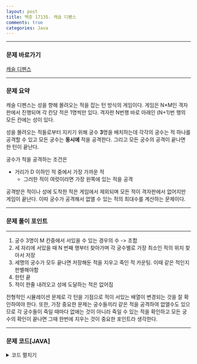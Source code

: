 ```yaml
---
layout: post
title: 백준 17135. 캐슬 디펜스
comments: true 
categories: Java
---
```


- - -
### 문제 바로가기
[캐슬 디펜스](https://www.acmicpc.net/problem/17135)

- - - 
### 문제 요약 
캐슬 디펜스는 성을 향해 몰려오는 적을 잡는 턴 방식의 게임이다. 게임은 N×M인 격자판에서 진행되며 
각 칸당 적은 1명씩만 있다. 격자판 N번행 바로 아래인 (N+1)번 행의 모든 칸에는 성이 있다.

성을 몰려오는 적들로부터 지키기 위해 궁수 **3**명을 배치하는데 각각의 궁수는 적 하나를 공격할 수 있고
모든 궁수는 **동시에** 적을 공격한다. 그리고 모든 궁수의 공격이 끝나면 한 턴이 끝난다.

궁수가 적을 공격하는 조건은
 - 거리가 D 이하인 적 중에서 가장 가까운 적
    - 그러한 적이 여럿이라면 가장 왼쪽에 있는 적을 공격

공격받은 적이나 성에 도착한 적은 게임에서 제외되며 모든 적이 격자판에서 없어지만 게임이 끝난다.
이따 궁수가 공격해서 없앨 수 있는 적의 최대수를 계산하는 문제이다.
- - -

### 문제 풀이 포인트
- - - 
1. 궁수 3명이 M 칸중에서 서있을 수 있는 경우의 수 -> 조합
2. 세 자리에 서있을 때 N 번째 행부터 찾아가며 각 궁수별로 가장 최소인 적의 위치 찾아서 저장
3. 세명의 궁수가 모두 끝나면 저장해둔 적을 지우고 죽인 적 카운팅. 이때 같은 적인지 판별해야함
4. 한턴 끝 
5. 적이 한줄 내려오고 성에 도달하는 적은 없어짐

전형적인 시뮬레이션 문제로 각 턴을 기점으로 적이 서있는 배열이 변경되는 것을 잘 확인하여야 한다.
또한, 가장 중요한 문제는 궁수들끼리 같은 적을 공격하여 없앨수도 있으므로 
각 궁수들이 죽일 때마다 없애는 것이 아니라 죽일 수 있는 적을 확인하고 모든 궁수의 확인이 끝나면
그때 한번에 지우는 것이 중요한 포인트라 생각한다.
   

- - -
###  문제 코드[JAVA]
<details>
<summary>코드 펼치기</summary>
<div markdown="1">

- - -
```java


import java.io.BufferedReader;
import java.io.IOException;
import java.io.InputStreamReader;
import java.util.ArrayList;
import java.util.Arrays;
import java.util.StringTokenizer;

public class Main {
  static int N, M, D;
  static int[][] map;
  static int AC, ans; // 궁수의 행의 위치
	
  public static void main(String[] args) throws IOException {
	BufferedReader in = new BufferedReader(new InputStreamReader(System.in));
	StringTokenizer st = new StringTokenizer(in.readLine());
	N = parse(st.nextToken());
	M = parse(st.nextToken());
	D = parse(st.nextToken());
	map = new int[N + 1][M];
	AC = N;
	for (int i = 0; i < N; i++) {
	  st = new StringTokenizer(in.readLine());
	  for (int j = 0; j < M; j++) {
		map[i][j] = parse(st.nextToken());
	  }
	}
	  combination(0, 0, new int[3]);
	  System.out.println(ans);
  }

  private static void combination(int k, int idx, int sel[]) {
	// sel : 궁수의 위치를 뽑은 배열
	if (k == sel.length) {
	  int cnt = 0;
	  int[][] arr = copy(map);
		for (int p = 0; p < N; p++) {
		  ArrayList<Integer> kill_x = new ArrayList<>();
		  ArrayList<Integer> kill_y = new ArrayList<>();
		  // 각 궁수 별 최소 거리에 있는 적을 찾아서 
		  // 죽일 적의 좌표를 리스트에 담음
		  for (int ar : sel) {
			int[] temp = kill(ar, arr);
			if(temp == null) {
			  continue;
			}
			
			if(kill_x.isEmpty()) {
			  kill_x.add(temp[0]);
				kill_y.add(temp[1]);
			}
			else {
			  boolean flag = true;
			  for(int j = 0; j < kill_x.size(); j++) {
				if(temp[0] == kill_x.get(j) && 
				   temp[1] == kill_y.get(j)) { 
				//둘중 하나라도 다르면 다른 병사
				  flag = false;
				}
			  }
			  if(flag) {
				kill_x.add(temp[0]);
				kill_y.add(temp[1]);
				}
			}

		  }

		  // 다 담았으니까 죽여야 한다.
		  // 죽이려면 map의 위치에 있는 값을 0으로 변경하고 카운트 +1
		  for(int d = 0; d < kill_x.size(); d++) {
			arr[kill_x.get(d)][kill_y.get(d)] = 0;
			cnt++;
		  }
				
		  //다 죽였으면 한칸씩 아래로 내림
		  for(int i = N; i >= 0; i--) {
			for(int j = 0; j < M; j++) {
			  if(i == 0)
				arr[i][j] = 0;
			  else
				arr[i][j] = arr[i-1][j];
			}
		  }

		}
		ans = Math.max(ans, cnt);
		return;
	}
	// 궁수의 위치를 뽑기 위한 조합
	for (int i = idx; i < M; i++) {
	  sel[k] = i;
	  combination(k + 1, i + 1, sel);
	}
  }
  // 기존 입력 배열을 복사하기 위한 메소드
  private static int[][] copy(int[][] map){
	int[][] arr = new int[N+1][M];
	for(int i = 0; i < N; i++) {
	  System.arraycopy(map[i], 0, arr[i], 0, M);
	}
	return arr;
  }
  private static int[] kill(int ar, int[][] arr) {
	int x = -1, y = -1;
	int min = Integer.MAX_VALUE;
	for (int i = N - 1; i >= 0; i--) {
	  for (int j = 0; j < M; j++) {
		// 해당 위치에 적이 있을 때
		if (arr[i][j] == 1) {
		  int dis = Math.abs(ar - j) + Math.abs(AC - i);
		  if (dis <= D) {
			if (min > dis) {
				min = dis;
				  x = i;
				  y = j;
			}
			// 같은 거리에 있으면 더 왼쪽에 있는 좌표로 설정
			if(min == dis) {
			  if(y > j) {
				x = i;
				y = j;
			  }
			}
		  }
		}
	  }
	}
	// 적의 위치가 수정되지 않으면 담지 않고 return
	if(x == -1 && y == -1) 
	  return null;
	// 아니라면 적의 위치를 담아 return
	else
	  return new int[] { x, y };
  }

  private static int parse(String n) {
	return Integer.parseInt(n);
  }
}

```
</div>
</details>